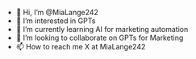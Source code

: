- 👋 Hi, I’m @MiaLange242
- 👀 I’m interested in GPTs 
- 🌱 I’m currently learning AI for marketing automation 
- 💞️ I’m looking to collaborate on GPTs for Marketing 
- 📫 How to reach me X at MiaLange242



<!---
MiaLange242/MiaLange242 is a ✨ special ✨ repository because its `README.md` (this file) appears on your GitHub profile.
You can click the Preview link to take a look at your changes.
--->
